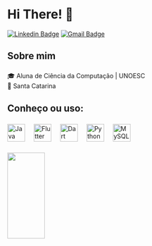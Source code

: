 <h1>Hi There! 👋</h1>

[![Linkedin Badge](https://img.shields.io/badge/-LinkedIn-6633cc?style=flat-square&logo=Linkedin&logoColor=white&link=https://www.linkedin.com/in/nathaly-nascimento-700261203/)](https://www.linkedin.com/in/nathaly-nascimento-700261203/)
[![Gmail Badge](https://img.shields.io/badge/-nathaly20camargo@gmail.com-6633cc?style=flat-square&logo=Gmail&logoColor=white&link=mailto:nathaly20camargo@gmail.com)](mailto:nathaly20camargo@gmail.com)


###

<h2 align="left">Sobre mim</h2>

###

<p align="left">🎓 Aluna de Ciência da Computação | UNOESC<br>🏡 Santa Catarina</p>

###

<h2 align="left">Conheço ou uso:</h2>

###

<div align="left">
  <img src="https://cdn.jsdelivr.net/gh/devicons/devicon/icons/java/java-original.svg" height="40" alt="Java logo" />
  <img width="12" />
  <img src="https://cdn.jsdelivr.net/gh/devicons/devicon/icons/flutter/flutter-original.svg" height="40" alt="Flutter logo" />
  <img width="12" />
  <img src="https://cdn.jsdelivr.net/gh/devicons/devicon/icons/dart/dart-original.svg" height="40" alt="Dart logo" />
  <img width="12" />
  <img src="https://cdn.jsdelivr.net/gh/devicons/devicon/icons/python/python-original.svg" height="40" alt="Python logo" />
  <img width="12" />
  <img src="https://cdn.jsdelivr.net/gh/devicons/devicon/icons/mysql/mysql-original.svg" height="40" alt="MySQL logo" />
</div>

###

<div align="left">
  
  <img width="41%" height="195px" src="https://github-readme-stats.vercel.app/api/top-langs/?username=NathalyNas&layout=compact&hide_border=true&title_color=8f00ff&text_color=ffffff&bg_color=0d1117" />
  
</div>
